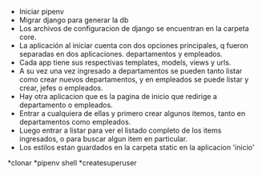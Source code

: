 * Iniciar pipenv
* Migrar django para generar la db
* Los archivos de configuracion de django se encuentran en la carpeta core.
* La aplicación al iniciar cuenta con dos opciones principales, q fueron separadas en dos aplicaciones. departamentos y empleados.
* Cada app tiene sus respectivas templates, models, views y urls.
* A su vez una vez ingresado a departamentos se pueden tanto listar como crear nuevos departamentos, y en empleados se puede listar y crear, jefes o empleados.
* Hay otra aplicacion que es la pagina de inicio que redirige a departamento o empleados.
* Entrar a cualquiera de ellas y primero crear algunos itemos, tanto en departamentos como empleados.
* Luego entrar a listar para ver el listado completo de los items ingresados, o para buscar algun item en particular.
* Los estilos estan guardados en la carpeta static en la aplicacion 'inicio'



*clonar
*pipenv shell
*createsuperuser